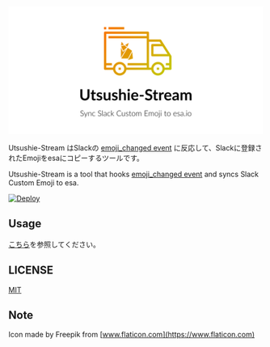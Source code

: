 ![logo](logo.png)

Utsushie-Stream はSlackの [emoji_changed event](https://api.slack.com/events/emoji_changed) に反応して、Slackに登録されたEmojiをesaにコピーするツールです。

Utsushie-Stream is a tool that hooks [emoji_changed event](https://api.slack.com/events/emoji_changed) and syncs Slack Custom Emoji to esa.

[![Deploy](https://www.herokucdn.com/deploy/button.svg)](https://heroku.com/deploy?template=https://github.com/FromAtom/Utsushie-Stream)

## Usage
[こちら](usage.md)を参照してください。

## LICENSE
[MIT](LICENSE)

## Note
Icon made by Freepik from [www.flaticon.com](https://www.flaticon.com)
